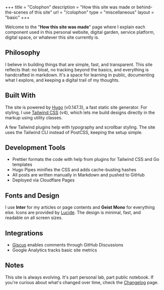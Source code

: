 +++
title = "Colophon"
description = "How this site was made or behind-the-scenes of this site"
url = "/colophon"
type = "miscellaneous"
layout = "basic"
+++

Welcome to the "**How this site was made**" page where I explain each component used in this personal website, digital garden, service platform, digital space, or whatever this site currently is.

## Philosophy

I believe in building things that are simple, fast, and transparent. This site reflects that: no bloat, no tracking beyond the basics, and everything is handcrafted in markdown. It's a space for learning in public, documenting what I explore, and keeping a digital trail of my thoughts.

## Built With

The site is powered by [Hugo](https://gohugo.io/) (v0.147.3), a fast static site generator. For styling, I use [Tailwind CSS](https://tailwindcss.com/) (v4), which lets me build designs directly in the markup using utility classes.

A few Tailwind plugins help with typography and scrollbar styling. The site uses the Tailwind CLI instead of PostCSS, keeping the setup simple.

## Development Tools

- Prettier formats the code with help from plugins for Tailwind CSS and Go templates
- Hugo Pipes minifies the CSS and adds cache-busting hashes
- All posts are written manually in Markdown and pushed to GitHub
- Deployed via Cloudflare Pages

## Fonts and Design

I use **Inter** for my articles or page contents and **Geist Mono** for everything else. Icons are provided by [Lucide](https://lucide.dev/). The design is minimal, fast, and readable on all screen sizes.

## Integrations

- [Giscus](https://giscus.app/) enables comments through GitHub Discussions
- Google Analytics tracks basic site metrics

## Notes

This site is always evolving. It's part personal lab, part public notebook. If you're curious about what's changed over time, check the [Changelog](/changelog) page.
